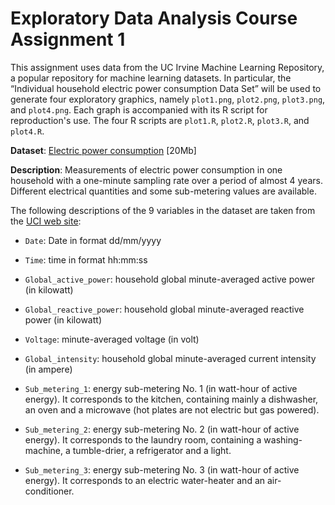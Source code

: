 # Exploratory Data Analysis Course Assignment 1

This assignment uses data from the UC Irvine Machine Learning Repository, a popular repository for machine learning datasets. In particular, the “Individual household electric power consumption Data Set” will be used to generate four exploratory graphics, namely `plot1.png`, `plot2.png`, `plot3.png`, and `plot4.png`. Each graph is accompanied with its R script for reproduction's use. The four R scripts are `plot1.R`, `plot2.R`, `plot3.R`, and `plot4.R`.



**Dataset**: [Electric power consumption](https://d396qusza40orc.cloudfront.net/exdata%2Fdata%2Fhousehold_power_consumption.zip) [20Mb]

**Description**: Measurements of electric power consumption in one household with a one-minute sampling rate over a period of almost 4 years. Different electrical quantities and some sub-metering values are available.

The following descriptions of the 9 variables in the dataset are taken from the [UCI web site](https://archive.ics.uci.edu/ml/datasets/Individual+household+electric+power+consumption):

* `Date`: Date in format dd/mm/yyyy

* `Time`: time in format hh:mm:ss

* `Global_active_power`: household global minute-averaged active power (in kilowatt)

* `Global_reactive_power`: household global minute-averaged reactive power (in kilowatt)

* `Voltage`: minute-averaged voltage (in volt)

* `Global_intensity`: household global minute-averaged current intensity (in ampere)

* `Sub_metering_1`: energy sub-metering No. 1 (in watt-hour of active energy). It corresponds to the kitchen, containing mainly a dishwasher, an oven and a microwave (hot plates are not electric but gas powered).

* `Sub_metering_2`: energy sub-metering No. 2 (in watt-hour of active energy). It corresponds to the laundry room, containing a washing-machine, a tumble-drier, a refrigerator and a light.

* `Sub_metering_3`: energy sub-metering No. 3 (in watt-hour of active energy). It corresponds to an electric water-heater and an air-conditioner.